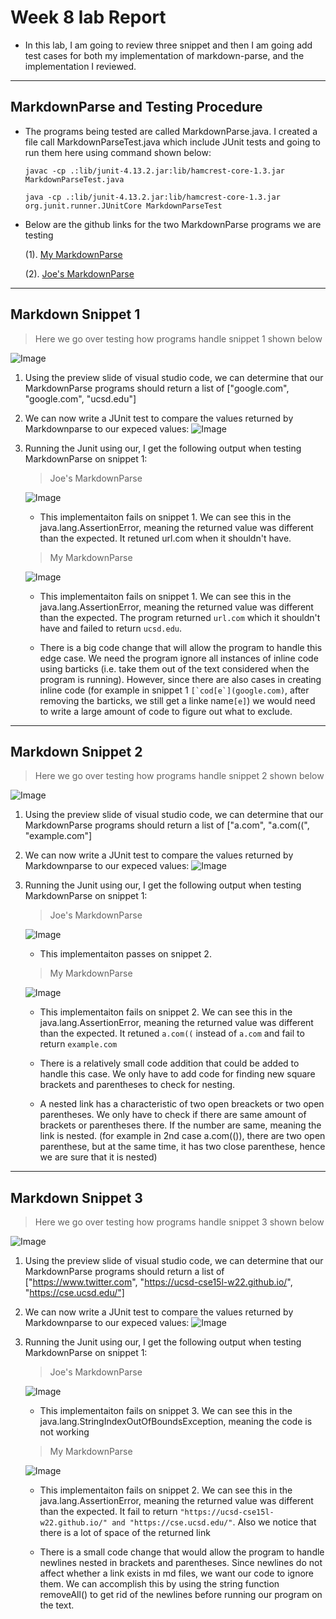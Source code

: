 # Week 8 lab Report

- In this lab, I am going to review three snippet and then I am going add test cases for both my implementation of markdown-parse, and the implementation I reviewed.

---

## MarkdownParse and Testing Procedure

- The programs being tested are called MarkdownParse.java. I created a file call MarkdownParseTest.java which include JUnit tests and going to run them here using command shown below:

  ```
  javac -cp .:lib/junit-4.13.2.jar:lib/hamcrest-core-1.3.jar MarkdownParseTest.java

  java -cp .:lib/junit-4.13.2.jar:lib/hamcrest-core-1.3.jar org.junit.runner.JUnitCore MarkdownParseTest
  ```

- Below are the github links for the two MarkdownParse programs we are testing

  (1). [My MarkdownParse](https://github.com/whybruhh/markdown-parse)

  (2). [Joe's MarkdownParse](https://github.com/ucsd-cse15l-w22/markdown-parse)

---

## Markdown Snippet 1

> Here we go over testing how programs handle snippet 1 shown below

![Image](Snippet1.jpg)

1. Using the preview slide of visual studio code, we can determine that our MarkdownParse programs should return a list of ["google.com", "google.com", "ucsd.edu"]

2. We can now write a JUnit test to compare the values returned by Markdownparse to our expeced values:
   ![Image](test1.jpg)

3. Running the Junit using our, I get the following output when testing MarkdownParse on snippet 1:

   > Joe's MarkdownParse

   ![Image](joe1.jpg)

   - This implementaiton fails on snippet 1. We can see this in the java.lang.AssertionError, meaning the returned value was different than the expected. It retuned url.com when it shouldn't have.

   > My MarkdownParse

   ![Image](result1.jpg)

   - This implementaiton fails on snippet 1. We can see this in the java.lang.AssertionError, meaning the returned value was different than the expected. The program returned `url.com` which it shouldn't have and failed to return `ucsd.edu`.

   - There is a big code change that will allow the program to handle this edge case. We need the program ignore all instances of inline code using barticks (i.e. take them out of the text considered when the program is running). However, since there are also cases in creating inline code (for example in snippet 1 `` [`cod[e`](google.com) ``, after removing the barticks, we still get a linke name`[e]`) we would need to write a large amount of code to figure out what to exclude.

---

## Markdown Snippet 2

> Here we go over testing how programs handle snippet 2 shown below

![Image](Snippet2.jpg)

1. Using the preview slide of visual studio code, we can determine that our MarkdownParse programs should return a list of ["a.com", "a.com((", "example.com"]

2. We can now write a JUnit test to compare the values returned by Markdownparse to our expeced values:
   ![Image](test2.jpg)

3. Running the Junit using our, I get the following output when testing MarkdownParse on snippet 1:

   > Joe's MarkdownParse

   ![Image](joe2.jpg)

   - This implementaiton passes on snippet 2.

   > My MarkdownParse

   ![Image](result2.jpg)

   - This implementaiton fails on snippet 2. We can see this in the java.lang.AssertionError, meaning the returned value was different than the expected. It retuned `a.com((` instead of `a.com` and fail to return `example.com`

   - There is a relatively small code addition that could be added to handle this case. We only have to add code for finding new square brackets and parentheses to check for nesting.

   - A nested link has a characteristic of two open breackets or two open parentheses. We only have to check if there are same amount of brackets or parentheses there. If the number are same, meaning the link is nested. (for example in 2nd case a.com(()), there are two open parenthese, but at the same time, it has two close parenthese, hence we are sure that it is nested)

---

## Markdown Snippet 3

> Here we go over testing how programs handle snippet 3 shown below

![Image](Snippet3.jpg)

1. Using the preview slide of visual studio code, we can determine that our MarkdownParse programs should return a list of ["https://www.twitter.com", "https://ucsd-cse15l-w22.github.io/", "https://cse.ucsd.edu/"]

2. We can now write a JUnit test to compare the values returned by Markdownparse to our expeced values:
   ![Image](test3.jpg)

3. Running the Junit using our, I get the following output when testing MarkdownParse on snippet 1:

   > Joe's MarkdownParse

   ![Image](joe3.jpg)

   - This implementaiton fails on snippet 3. We can see this in the java.lang.StringIndexOutOfBoundsException, meaning the code is not working

   > My MarkdownParse

   ![Image](result3.jpg)

   - This implementaiton fails on snippet 2. We can see this in the java.lang.AssertionError, meaning the returned value was different than the expected. It fail to return `"https://ucsd-cse15l-w22.github.io/" and "https://cse.ucsd.edu/"`. Also we notice that there is a lot of space of the returned link

   - There is a small code change that would allow the program to handle newlines nested in brackets and parentheses. Since newlines do not affect whether a link exists in md files, we want our code to ignore them. We can accomplish this by using the string function removeAll() to get rid of the newlines before running our program on the text.
